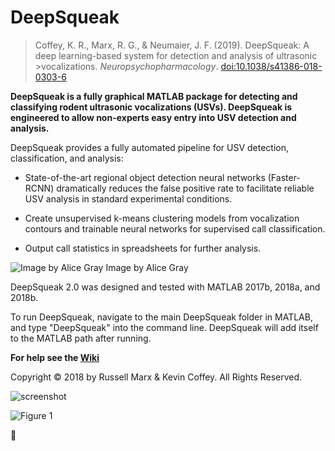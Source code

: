 # DeepSqueak
>Coffey, K. R., Marx, R. G., & Neumaier, J. F. (2019). DeepSqueak: A deep learning-based system for detection and analysis of ultrasonic  >vocalizations. _Neuropsychopharmacology_. 
>[doi:10.1038/s41386-018-0303-6](https://doi.org/10.1038/s41386-018-0303-6)

**DeepSqueak is a fully graphical MATLAB package for detecting and classifying rodent ultrasonic vocalizations (USVs). DeepSqueak is engineered to allow non-experts easy entry into USV detection and analysis.**

DeepSqueak provides a fully automated pipeline for USV detection, classification, and analysis:

* State-of-the-art regional object detection neural networks (Faster-RCNN) dramatically reduces the false positive rate to facilitate reliable USV analysis in standard experimental conditions.

* Create unsupervised k-means clustering models from vocalization contours and trainable neural networks for supervised call classification.

* Output call statistics in spreadsheets for further analysis.

![Image by Alice Gray](https://newsroom.uw.edu/sites/default/files/deepsqueakz03.jpg)
Image by Alice Gray

DeepSqueak 2.0 was designed and tested with MATLAB 2017b, 2018a, and 2018b.

To run DeepSqueak, navigate to the main DeepSqueak folder in MATLAB, and type "DeepSqueak" into the command line. 
DeepSqueak will add itself to the MATLAB path after running.

**For help see the [Wiki](https://github.com/DrCoffey/DeepSqueak/wiki)**

Copyright © 2018 by Russell Marx & Kevin Coffey. All Rights Reserved. 

![screenshot](https://user-images.githubusercontent.com/39605011/40864034-f4f10e60-65a6-11e8-86ef-841aae1713aa.PNG)

![Figure 1](https://i.imgur.com/1SqgB5w.jpg)






 :rat: 
